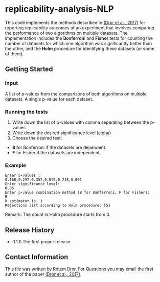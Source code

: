 # replicability-analysis-NLP
This code implements the methods described in [(Dror et al., 2017)](https://arxiv.org/abs/1709.09500) for reporting replicability outcomes of an experiment that involves comparing the performance of two algorithms on multiple datasets. The implementation includes the **Bonferroni** and **Fisher** tests for counting the number of datasets for which one algorithm was significantly better than the other, and the **Holm** procedure for identifying these datasets (or some of them). 

## Getting Started 

### Input
A list of p-values from the comparisons of both algorithms on multiple datasets. 
A single p-value for each dataset.

### Running the tests
1. Write down the list of p-values with comma separating between the p-values.
2. Write down the desired significance level (alpha)
2. Choose the desired test:
* **B** for Bonferroni if the datasets are dependent.
* **F** for Fisher if the datasets are independent.

### Example
```
Enter p-values :
0.168,0.297,0.357,0.019,0.218,0.001
Enter significance level: 
0.05
Enter p-value combination method (B for Bonferroni, F for Fisher):
B
k estimator is: 1
Rejections list according to Holm procedure: [5]
```
Remark: The count in Holm procedure starts from 0.

## Release History
* 0.1.0 The first proper release.

## Contact Information
This file was written by Rotem Dror. For Questions you may email the first author of the paper [(Dror et al., 2017)](https://arxiv.org/abs/1709.09500).
